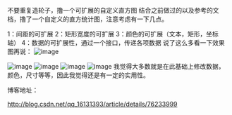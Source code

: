 不要重复造轮子，撸一个可扩展的自定义直方图
结合之前做过的以及参考的文档，撸了一个自定义的直方统计图，注意考虑有一下几点。

1：间距的可扩展 
2：矩形宽度的可扩展 
3：颜色的可扩展（文本，矩形，坐标轴） 
4：数据的可扩展性，通过一个接口，传递各项数据
说了这么多看一下效果图再说：
![image](https://github.com/wangchang163/HistogramView/blob/master/images/device-2017-07-31-103542.png) 

![image](https://github.com/wangchang163/HistogramView/blob/master/images/aa.gif) 
![image](https://github.com/wangchang163/HistogramView/blob/master/images/bb.gif) 
![image](https://github.com/wangchang163/HistogramView/blob/master/images/dd.gif) 
![image](https://github.com/wangchang163/HistogramView/blob/master/images/ee.gif) 
我觉得大多数就是在此基础上修改数据，颜色，尺寸等等，因此我觉得还是有一定的实用性。

博客地址：

http://blog.csdn.net/qq_16131393/article/details/76233999